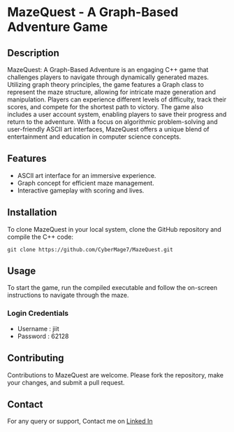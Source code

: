 # MazeQuest - A Graph-Based Adventure Game

## Description
MazeQuest: A Graph-Based Adventure is an engaging C++ game that challenges players to navigate through dynamically generated mazes. Utilizing graph theory principles, the game features a Graph class to represent the maze structure, allowing for intricate maze generation and manipulation. Players can experience different levels of difficulty, track their scores, and compete for the shortest path to victory. The game also includes a user account system, enabling players to save their progress and return to the adventure. With a focus on algorithmic problem-solving and user-friendly ASCII art interfaces, MazeQuest offers a unique blend of entertainment and education in computer science concepts.

## Features
- ASCII art interface for an immersive experience.
- Graph concept for efficient maze management.
- Interactive gameplay with scoring and lives.

## Installation
To clone MazeQuest in your local system, clone the GitHub repository and compile the C++ code:
```
git clone https://github.com/CyberMage7/MazeQuest.git
```

## Usage
To start the game, run the compiled executable and follow the on-screen instructions to navigate through the maze.
### Login Credentials
- Username : jiit
- Password : 62128

## Contributing
Contributions to MazeQuest are welcome. Please fork the repository, make your changes, and submit a pull request.

## Contact
For any query or support, Contact me on [Linked In](https://www.linkedin.com/in/vishwas-mishra-4b6315257/)
